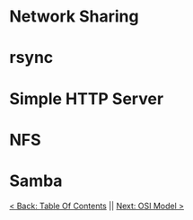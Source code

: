 # Network Sharing

# rsync

# Simple HTTP Server

# NFS

# Samba




[< Back: Table Of Contents](https://github.com/sxcdennis/Network "Table of Contents") || [Next: OSI Model >](https://github.com/sxcdennis/Network/blob/master/OSI.md "OSI Model")
